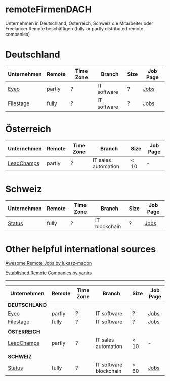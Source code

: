 # remoteFirmenDACH
Unternehmen in Deutschland, Österreich, Schweiz die Mitarbeiter oder Freelancer Remote beschäftigen (fully or partly distributed remote companies)

# Deutschland
Unternehmen | Remote | Time Zone | Branch | Size | Job Page
--- | ---| --- | --- | --- | ---
[Eyeo](https://eyeo.com) | partly | ? | IT software | ? | [Jobs](https://eyeo.com/jobs/#!/available_positions)
[Filestage](https://filestage.io) | fully | ? | IT software | ? | [Jobs](https://help.filestage.io/en/articles/1459635-open-positions)


# Österreich
Unternehmen | Remote | Time Zone | Branch | Size | Job Page
--- | ---| --- | --- | --- | ---
[LeadChamps](https://leadchamps.co) | partly | ? | IT sales automation | < 10 | -


# Schweiz
Unternehmen | Remote | Time Zone | Branch | Size | Job Page
--- | ---| --- | --- | --- | ---
[Status](https://status.im) | fully | ? | IT blockchain | ? | [Jobs](https://status.im/contribute/open_positions.html)


# Other helpful international sources
[Awesome Remote Jobs by lukasz-madon](https://github.com/lukasz-madon/awesome-remote-job)

[Established Remote Companies by yanirs](https://github.com/yanirs/established-remote)



-----


Unternehmen | Remote | Time Zone | Branch | Size | Job Page
--- | ---| --- | --- | --- | ---
**DEUTSCHLAND** | | | | | 
[Eyeo](https://eyeo.com) | partly | ? | IT software | ? | [Jobs](https://eyeo.com/jobs/#!/available_positions)
[Filestage](https://filestage.io) | fully | ? | IT software | ? | [Jobs](https://help.filestage.io/en/articles/1459635-open-positions)
 | | | | | 
**ÖSTERREICH** | | | | | 
[LeadChamps](https://leadchamps.co) | partly | ? | IT sales automation | < 10 | -
 | | | | | 
**SCHWEIZ** | | | | | 
[Status](https://status.im) | fully | ? | IT software blockchain | > 60 | [Jobs](https://status.im/contribute/open_positions.html)


